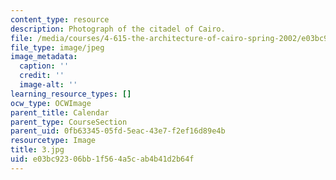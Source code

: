 ```yaml
---
content_type: resource
description: Photograph of the citadel of Cairo.
file: /media/courses/4-615-the-architecture-of-cairo-spring-2002/e03bc92306bb1f564a5cab4b41d2b64f_3.jpg
file_type: image/jpeg
image_metadata:
  caption: ''
  credit: ''
  image-alt: ''
learning_resource_types: []
ocw_type: OCWImage
parent_title: Calendar
parent_type: CourseSection
parent_uid: 0fb63345-05fd-5eac-43e7-f2ef16d89e4b
resourcetype: Image
title: 3.jpg
uid: e03bc923-06bb-1f56-4a5c-ab4b41d2b64f
---
```

